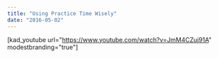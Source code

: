```yaml
---
title: "Using Practice Time Wisely"
date: "2016-05-02"
---
```


\[kad\_youtube url="https://www.youtube.com/watch?v=JmM4CZuj91A" modestbranding="true"\]
